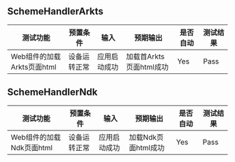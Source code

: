 ## SchemeHandlerArkts

| 测试功能          | 预置条件     | 输入         | 预期输出         | 是否自动 | 测试结果 |
| ----------------- | ------------ | ------------ | ---------------- | -------- | -------- |
| Web组件的加载Arkts页面html | 设备运转正常 | 应用启动成功 | 加载首Arkts页面html成功 | Yes      | Pass     |

## SchemeHandlerNdk

| 测试功能          | 预置条件     | 输入         | 预期输出         | 是否自动 | 测试结果 |
| ----------------- | ------------ | ------------ | ---------------- | -------- | -------- |
| Web组件的加载Ndk页面html | 设备运转正常 | 应用启动成功 | 加载Ndk页面html成功 | Yes      | Pass     |
